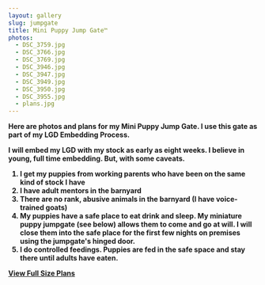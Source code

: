 ```yaml
---
layout: gallery
slug: jumpgate
title: Mini Puppy Jump Gate™
photos:
  - DSC_3759.jpg
  - DSC_3766.jpg
  - DSC_3769.jpg
  - DSC_3946.jpg
  - DSC_3947.jpg
  - DSC_3949.jpg
  - DSC_3950.jpg
  - DSC_3955.jpg
  - plans.jpg
---
```

<strong><p>Here are photos and plans for my Mini Puppy Jump Gate.  I use this gate as part of my LGD Embedding Process.</p>
<p>I will embed my LGD with my stock as early as eight weeks. I believe in young, full time embedding. But, with some caveats.</p>
<ol>
<li>I get my puppies from working parents who have been on the same kind of stock I have</li>
<li>I have adult mentors in the barnyard</li>
<li>There are no rank, abusive animals in the barnyard (I have voice-trained goats)</li>
<li>My puppies have a safe place to eat drink and sleep. My miniature puppy jumpgate (see below) allows them to come and go at will. I will close them into the safe place for the first few nights on premises using the jumpgate's hinged door.</li>
<li>I do controlled feedings. Puppies are fed in the safe space and stay there until adults have eaten.</li>
</ol>
<p><a href="/assets/content/galleries/jumpgate/img/plans.jpg">View Full Size Plans</a></p></strong>
